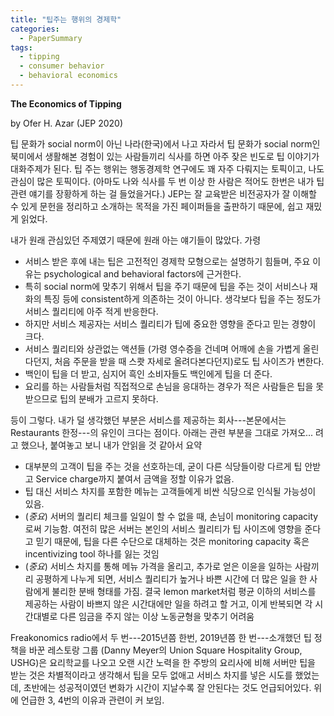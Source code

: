 ```yaml
---
title: "팁주는 행위의 경제학"
categories:
  - PaperSummary
tags:
  - tipping
  - consumer behavior
  - behavioral economics
---
```


**The Economics of Tipping**

by Ofer H. Azar (JEP 2020)

<!--
Tipping involves dozens of billions of dollars annually in the US alone and is a major income source for millions of workers. But beyond its economic importance and various economic implications, tipping is also a unique economic phenomenon in that people pay tips voluntarily without any legal obligation. Tipping demonstrates that psychological and social motivations can be a substantial reason for economic behavior, and that economic models should go beyond a selfish economic agent who has no feelings in order to capture the full range of economic activities. This article discusses some aspects of tipping, with an emphasis on economic issues: the history of tipping, the main reasons for tipping, why tipping could be a welfare-increasing and sustainable social norm, the relationship between tipping and service quality, how tipping represents a struggle over rents, and issues of discrimination and sexual harassment related to tipping.
-->

팁 문화가 social norm이 아닌 나라(한국)에서 나고 자라서 팁 문화가 social norm인 북미에서 생활해본 경험이 있는 사람들끼리 식사를 하면 아주 잦은 빈도로 팁 이야기가 대화주제가 된다. 팁 주는 행위는 행동경제학 연구에도 꽤 자주 다뤄지는 토픽이고, 나도 관심이 많은 토픽이다. (아마도 나와 식사를 두 번 이상 한 사람은 적어도 한번은 내가 팁 관련 얘기를 장황하게 하는 걸 들었을거다.) JEP는 잘 교육받은 비전공자가 잘 이해할 수 있게 문헌을 정리하고 소개하는 목적을 가진 페이퍼들을 출판하기 때문에, 쉽고 재밌게 읽었다.

내가 원래 관심있던 주제였기 때문에 원래 아는 얘기들이 많았다. 가령
- 서비스 받은 후에 내는 팁은 고전적인 경제학 모형으로는 설명하기 힘들며, 주요 이유는 psychological and behavioral factors에 근거한다.
- 특히 social norm에 맞추기 위해서 팁을 주기 때문에 팁을 주는 것이 서비스나 재화의 특징 등에 consistent하게 의존하는 것이 아니다. 생각보다 팁을 주는 정도가 서비스 퀄리티에 아주 적게 반응한다.
- 하지만 서비스 제공자는 서비스 퀄리티가 팁에 중요한 영향을 준다고 믿는 경향이 크다.
- 서비스 퀄리티와 상관없는 액션들 (가령 영수증을 건네며 어깨에 손을 가볍게 올린다던지, 처음 주문을 받을 때 스쾃 자세로 올려다본다던지)로도 팁 사이즈가 변한다.
- 백인이 팁을 더 받고, 심지어 흑인 소비자들도 백인에게 팁을 더 준다.
- 요리를 하는 사람들처럼 직접적으로 손님을 응대하는 경우가 적은 사람들은 팁을 못받으므로 팁의 분배가 고르지 못하다.

등이 그렇다. 내가 덜 생각했던 부분은 서비스를 제공하는 회사---본문에서는 Restaurants 한정---의 유인이 크다는 점이다. 아래는 관련 부분을 그대로 가져오... 려고 했으나, 붙여놓고 보니 내가 안읽을 것 같아서 요약

- 대부분의 고객이 팁을 주는 것을 선호하는데, 굳이 다른 식당들이랑 다르게 팁 안받고 Service charge까지 붙여서 금액을 정할 이유가 없음.
- 팁 대신 서비스 차지를 포함한 메뉴는 고객들에게 비싼 식당으로 인식될 가능성이 있음. 
- (*중요*) 서버의 퀄리티 체크를 일일이 할 수 없을 때, 손님이 monitoring capacity로써 기능함. 여전히 많은 서버는 본인의 서비스 퀄리티가 팁 사이즈에 영향을 준다고 믿기 때문에, 팁을 다른 수단으로 대체하는 것은 monitoring capacity 혹은 incentivizing tool 하나를 잃는 것임
- (*중요*) 서비스 차지를 통해 메뉴 가격을 올리고, 추가로 얻은 이윤을 일하는 사람끼리 공평하게 나누게 되면, 서비스 퀄리티가 높거나 바쁜 시간에 더 많은 일을 한 사람에게 불리한 분배 형태를 가짐. 결국 lemon market처럼 평균 이하의 서비스를 제공하는 사람이 바쁘지 않은 시간대에만 일을 하려고 할 거고, 이게 반복되면 각 시간대별로 다른 임금을 주지 않는 이상 노동균형을 맞추기 어려움 

Freakonomics radio에서 두 번---2015년쯤 한번, 2019년쯤 한 번---소개했던 팁 정책을 바꾼 레스토랑 그룹 (Danny Meyer의 Union Square Hospitality Group, USHG)은 요리학교를 나오고 오랜 시간 노력을 한 주방의 요리사에 비해 서버만 팁을 받는 것은 차별적이라고 생각해서 팁을 모두 없애고 서비스 차지를 넣은 시도를 했었는데, 초반에는 성공적이였던 변화가 시간이 지날수록 잘 안된다는 것도 언급되어있다. 위에 언급한 3, 4번의 이유과 관련이 커 보임.
